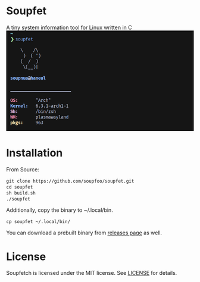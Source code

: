 # Soupfet
A tiny system information tool for Linux written in C
![](./assets/screenshot.png)

# Installation
From Source:
```
git clone https://github.com/soupfoo/soupfet.git
cd soupfet
sh build.sh
./soupfet
```
Additionally, copy the binary to ~/.local/bin.
```
cp soupfet ~/.local/bin/
```
You can download a prebuilt binary from [releases page](https://github.com/soupfoo/soupfet/releases) as well.

# License
Soupfetch is licensed under the MIT license. See [LICENSE](./LICENSE) for details.